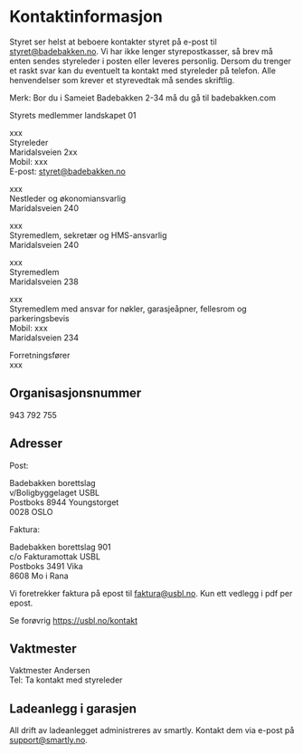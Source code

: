 # Kontaktinformasjon

Styret ser helst at beboere kontakter styret på e-post til styret@badebakken.no.
Vi har ikke lenger styrepostkasser, så brev må enten sendes styreleder i posten
eller leveres personlig. Dersom du trenger et raskt svar kan du eventuelt ta
kontakt med styreleder på telefon. Alle henvendelser som krever et styrevedtak
må sendes skriftlig.

Merk: Bor du i Sameiet Badebakken 2-34 må du gå til badebakken.com

Styrets medlemmer
landskapet 01

xxx  
Styreleder  
Maridalsveien 2xx  
Mobil: xxx  
E-post: styret@badebakken.no  

xxx  
Nestleder og økonomiansvarlig  
Maridalsveien 240  

xxx  
Styremedlem, sekretær og HMS-ansvarlig  
Maridalsveien 240  

xxx  
Styremedlem  
Maridalsveien 238  

xxx  
Styremedlem med ansvar for nøkler, garasjeåpner, fellesrom og parkeringsbevis  
Mobil: xxx  
Maridalsveien 234  

Forretningsfører  
xxx  

## Organisasjonsnummer

943 792 755

## Adresser

Post:

Badebakken borettslag  
v/Boligbyggelaget USBL  
Postboks 8944 Youngstorget  
0028 OSLO

Faktura:

Badebakken borettslag 901  
c/o Fakturamottak USBL  
Postboks 3491 Vika  
8608 Mo i Rana  

Vi foretrekker faktura på epost til faktura@usbl.no. Kun ett vedlegg i pdf per
epost.

Se forøvrig <https://usbl.no/kontakt>

## Vaktmester

Vaktmester Andersen  
Tel: Ta kontakt med styreleder

## Ladeanlegg i garasjen

All drift av ladeanlegget administreres av smartly. Kontakt dem via e-post på
support@smartly.no.
